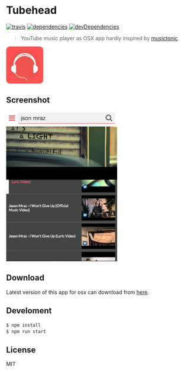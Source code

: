 # Tubehead

[![travis](http://img.shields.io/travis/Tubehead/Tubehead.svg?style=flat-square)](https://travis-ci.org/Tubehead/Tubehead)
[![dependencies](http://img.shields.io/david/Tubehead/Tubehead.svg?style=flat-square)][githubURL]
[![devDependencies](http://img.shields.io/david/dev/Tubehead/Tubehead.svg?style=flat-square)][githubURL]

> YouTube music player as OSX app hardly inspired by [musictonic](http://musictonic.com/)

<img src="./tubehead-app.png" height="100" alt="Tubehead" />

## Screenshot

<img src="./screenshot.png" width="300" alt="Tubehead" />

## Download

Latest version of this app for osx can download from [here](https://github.com/Tubehead/Tubehead/releases).

## Develoment

```sh
$ npm install
$ npm run start
```

## License

MIT


[githubURL]:  https://github.com/Tubehead/Tubehead
